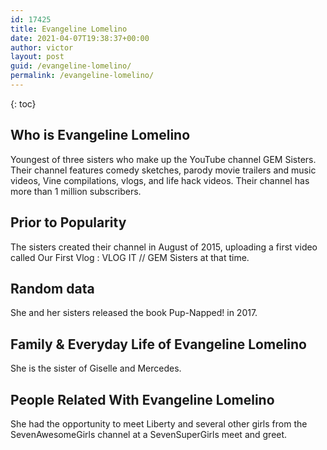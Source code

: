 ```yaml
---
id: 17425
title: Evangeline Lomelino
date: 2021-04-07T19:38:37+00:00
author: victor
layout: post
guid: /evangeline-lomelino/
permalink: /evangeline-lomelino/
---
```



{: toc}


## Who is Evangeline Lomelino



Youngest of three sisters who make up the YouTube channel GEM Sisters. Their channel features comedy sketches, parody movie trailers and music videos, Vine compilations, vlogs, and life hack videos. Their channel has more than 1 million subscribers.

                
                
                
## Prior to Popularity



The sisters created their channel in August of 2015, uploading a first video called Our First Vlog : VLOG IT // GEM Sisters at that time.

                
                
                
## Random data



She and her sisters released the book Pup-Napped! in 2017.

                
                
                
## Family & Everyday Life of Evangeline Lomelino



She is the sister of Giselle and Mercedes.

                
                
                
## People Related With Evangeline Lomelino



She had the opportunity to meet Liberty and several other girls from the SevenAwesomeGirls channel at a SevenSuperGirls meet and greet.

                
              
            
          
          
          